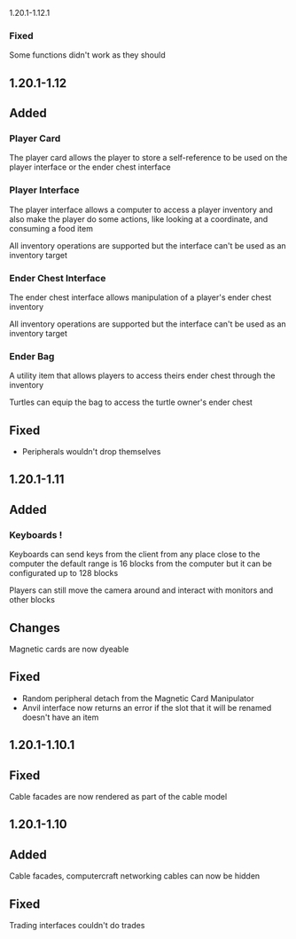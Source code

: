 1.20.1-1.12.1
### Fixed

Some functions didn't work as they should

1.20.1-1.12
---

## Added

### Player Card

The player card allows the player to store a self-reference
to be used on the player interface or the ender chest interface

### Player Interface

The player interface allows a computer to access a player inventory
and also make the player do some actions, like looking at a coordinate,
and consuming a food item

All inventory operations are supported but the interface can't
be used as an inventory target

### Ender Chest Interface

The ender chest interface allows manipulation of a player's 
ender chest inventory

All inventory operations are supported but the interface can't
be used as an inventory target

### Ender Bag
A utility item that allows players to access theirs ender chest through 
the inventory

Turtles can equip the bag to access the turtle owner's ender chest

## Fixed

- Peripherals wouldn't drop themselves 

1.20.1-1.11
---

## Added

### Keyboards !

Keyboards can send keys from the client from any place close to
the computer the default range is 16 blocks from the computer but
it can be configurated up to 128 blocks

Players can still move the camera around and interact with monitors
and other blocks

## Changes

Magnetic cards are now dyeable 

## Fixed

- Random peripheral detach from the Magnetic Card Manipulator
- Anvil interface now returns an error if the slot that it will be
renamed doesn't have an item


1.20.1-1.10.1
---

## Fixed

Cable facades are now rendered as part of the cable model 

1.20.1-1.10
---

## Added

Cable facades, computercraft networking cables can now be hidden

## Fixed

Trading interfaces couldn't do trades